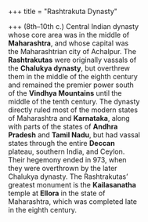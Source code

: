 +++
title = "Rashtrakuta Dynasty"

+++
(8th–10th c.) Central Indian dynasty  
whose core area was in the middle of  
**Maharashtra**, and whose capital was  
the Maharashtrian city of Achalpur. The  
**Rashtrakutas** were originally vassals of  
the **Chalukya dynasty**, but overthrew  
them in the middle of the eighth century  
and remained the premier power south  
of the **Vindhya Mountains** until the  
middle of the tenth century. The dynasty  
directly ruled most of the modern states  
of Maharashtra and **Karnataka**, along  
with parts of the states of **Andhra**  
**Pradesh** and **Tamil Nadu**, but had vassal  
states through the entire **Deccan**  
plateau, southern India, and Ceylon.  
Their hegemony ended in 973, when  
they were overthrown by the later  
Chalukya dynasty. The Rashtrakutas’  
greatest monument is the **Kailasanatha**  
temple at **Ellora** in the state of  
Maharashtra, which was completed late  
in the eighth century.